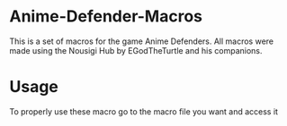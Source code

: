 # Anime-Defender-Macros

This is a set of macros for the game Anime Defenders.
All macros were made using the Nousigi Hub by EGodTheTurtle and his companions.

# Usage

To properly use these macro go to the macro file you want and access it
